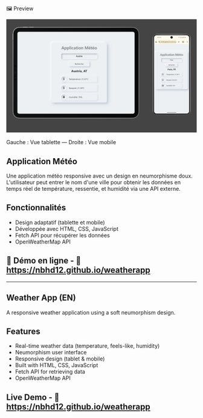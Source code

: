 🖼️ Preview
<p align="center"> <img src="./Preview.png" alt="Aperçu de l'application météo" width="700"/> </p>
Gauche : Vue tablette — Droite : Vue mobile

## Application Météo
Une application météo responsive avec un design en neumorphisme doux. 
L'utilisateur peut entrer le nom d'une ville pour obtenir les données en temps réel de température, ressentie, et humidité via une API externe.

## Fonctionnalités
- Design adaptatif (tablette et mobile)
- Développée avec HTML, CSS, JavaScript
- Fetch API pour récupérer les données
- OpenWeatherMap API

## 🚀 Démo en ligne - 🔗 https://nbhd12.github.io/weatherapp

---

## Weather App (EN)

A responsive weather application using a soft neumorphism design.

## Features
- Real-time weather data (temperature, feels-like, humidity)
- Neumorphism user interface
- Responsive design (tablet & mobile)
- Built with HTML, CSS, JavaScript
- Fetch API for retrieving data
- OpenWeatherMap API

## Live Demo - 🔗 https://nbhd12.github.io/weatherapp
